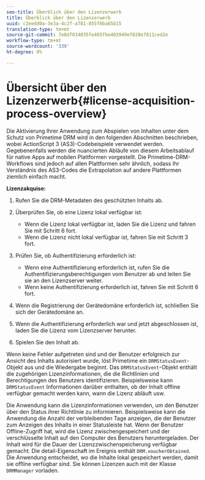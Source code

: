 ```yaml
---
seo-title: Überblick über den Lizenzerwerb
title: Überblick über den Lizenzerwerb
uuid: c2eedd0a-3e3a-4c2f-a781-855f0ba65b15
translation-type: tm+mt
source-git-commit: 7e8df034035fe465fbe403949ef828e7811ced2e
workflow-type: tm+mt
source-wordcount: '339'
ht-degree: 0%

---
```



# Übersicht über den Lizenzerwerb{#license-acquisition-process-overview}

Die Aktivierung Ihrer Anwendung zum Abspielen von Inhalten unter dem Schutz von Primetime DRM wird in den folgenden Abschnitten beschrieben, wobei ActionScript 3 (AS3)-Codebeispiele verwendet werden. Gegebenenfalls werden die nuancierten Abläufe von diesem Arbeitsablauf für native Apps auf mobilen Plattformen vorgestellt. Die Primetime-DRM-Workflows sind jedoch auf allen Plattformen sehr ähnlich, sodass Ihr Verständnis des AS3-Codes die Extrapolation auf andere Plattformen ziemlich einfach macht.

**Lizenzakquise:**

1. Rufen Sie die DRM-Metadaten des geschützten Inhalts ab.
1. Überprüfen Sie, ob eine Lizenz lokal verfügbar ist:

   * Wenn die Lizenz lokal verfügbar ist, laden Sie die Lizenz und fahren Sie mit Schritt 6 fort.
   * Wenn die Lizenz nicht lokal verfügbar ist, fahren Sie mit Schritt 3 fort.

1. Prüfen Sie, ob Authentifizierung erforderlich ist:

   * Wenn eine Authentifizierung erforderlich ist, rufen Sie die Authentifizierungsberechtigungen vom Benutzer ab und leiten Sie sie an den Lizenzserver weiter.
   * Wenn keine Authentifizierung erforderlich ist, fahren Sie mit Schritt 6 fort.

1. Wenn die Registrierung der Gerätedomäne erforderlich ist, schließen Sie sich der Gerätedomäne an.
1. Wenn die Authentifizierung erforderlich war und jetzt abgeschlossen ist, laden Sie die Lizenz vom Lizenzserver herunter.
1. Spielen Sie den Inhalt ab.

Wenn keine Fehler aufgetreten sind und der Benutzer erfolgreich zur Ansicht des Inhalts autorisiert wurde, löst Primetime ein `DRMStatusEvent`-Objekt aus und die Wiedergabe beginnt. Das `DRMStatusEvent`-Objekt enthält die zugehörigen Lizenzinformationen, die die Richtlinien und Berechtigungen des Benutzers identifizieren. Beispielsweise kann `DRMStatusEvent` Informationen darüber enthalten, ob der Inhalt offline verfügbar gemacht werden kann, wann die Lizenz abläuft usw.

Die Anwendung kann die Lizenzinformationen verwenden, um den Benutzer über den Status ihrer Richtlinie zu informieren. Beispielsweise kann die Anwendung die Anzahl der verbleibenden Tage anzeigen, die der Benutzer zum Anzeigen des Inhalts in einer Statusleiste hat. Wenn der Benutzer Offline-Zugriff hat, wird die Lizenz zwischengespeichert und der verschlüsselte Inhalt auf den Computer des Benutzers heruntergeladen. Der Inhalt wird für die Dauer der Lizenzzwischenspeicherung verfügbar gemacht. Die detail-Eigenschaft im Ereignis enthält `DRM.voucherObtained`. Die Anwendung entscheidet, wo die Inhalte lokal gespeichert werden, damit sie offline verfügbar sind. Sie können Lizenzen auch mit der Klasse `DRMManager` vorladen.
